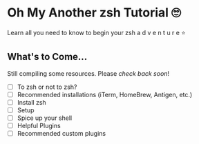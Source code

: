 # Oh My Another zsh Tutorial 🙄
Learn all you need to know to begin your zsh a d v e n t u r e :star:

## What's to Come...
Still compiling some resources. Please _check back soon_!
- [ ] To zsh or not to zsh?
- [ ] Recommended installations (iTerm, HomeBrew, Antigen, etc.)
- [ ] Install zsh
- [ ] Setup
- [ ] Spice up your shell
- [ ] Helpful Plugins
- [ ] Recommended custom plugins
